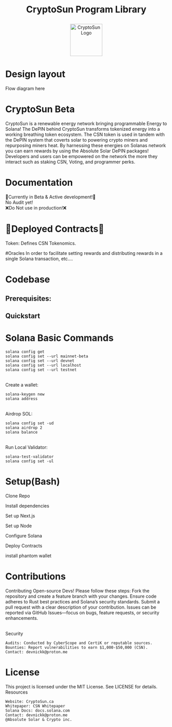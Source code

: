 # <p align="center"> CryptoSun Program Library </p>

<p align="center"><img src="https://yellow-negative-parrotfish-381.mypinata.cloud/ipfs/bafkreicnzpaug4uuvlcehputfus4slesveg4a6gx7y6ehafvqzvp5j2z44" alt="CryptoSun Logo" width="100"></p>

# Design layout
<p>Flow diagram here</p>

# CryptoSun Beta
CryptoSun is a renewable energy network bringing programmable Energy to Solana! The DePIN behind CryptoSun transforms tokenized energy into a working breathing token ecosystem. The CSN token is used in tandem with the DePIN system that coverts solar to powering crypto miners and repurposing miners heat. By harnessing these energies on Solanas network you can earn rewards by using the Absolute Solar DePIN packages! Developers and users can be empowered on the network the more they interact such as staking CSN, Voting, and programmer perks. 

# Documentation
🚧Currently in Beta & Active development!🚧<br>
No Audit yet! <br>
❌Do Not use in production!❌ <br>

# 📜Deployed Contracts📜
Token: Defines CSN Tokenomics. <br>

#Oracles
In order to facilitate setting rewards and distributing rewards in a single Solana transaction, etc....

# Codebase
<h2>Prerequisites:</h2>

<h2> Quickstart </h2>

# Solana Basic Commands

    solana config get
    solana config set --url mainnet-beta
    solana config set --url devnet
    solana config set --url localhost
    solana config set --url testnet

<br>
Create a wallet: 

    solana-keygen new
    solana address

<br>
Airdrop SOL:

    solana config set -ud
    solana airdrop 2
    solana balance

<br>    
Run Local Validator:

    solana-test-validator
    solana config set -ul

# Setup(Bash)
<p>Clone Repo</p>
<p>Install dependencies</p>
<p>Set up Next.js</p>
<p>Set up Node</p>
<p>Configure Solana</p>
<p>Deploy Contracts</p>
<p>install phantom wallet</p>

# Contributions
Contributing 
Open-source Devs! Please follow these steps:
Fork the repository and create a feature branch with your changes. Ensure code adheres to Rust best practices and Solana’s security standards. Submit a pull request with a clear description of your contribution. Issues can be reported via GitHub Issues—focus on bugs, feature requests, or security enhancements.

<br>
Security

    Audits: Conducted by CyberScope and CertiK or reputable sources.
    Bounties: Report vulnerabilities to earn $1,000-$50,000 (CSN).
    Contact: devnickk@proton.me

# License
This project is licensed under the MIT License. See LICENSE for details.
Resources

    Website: CryptoSun.ca
    Whitepaper: CSN Whitepaper
    Solana Docs: docs.solana.com
    Contact: devnickk@proton.me
    @Absolute Solar & Crypto inc.
